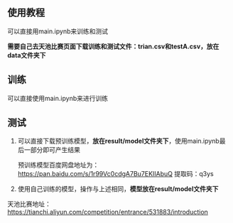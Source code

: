 ## 使用教程

可以直接用main.ipynb来训练和测试

**需要自己去天池比赛页面下载训练和测试文件：trian.csv和testA.csv，放在data文件夹下**

## 训练

可以直接使用main.ipynb来进行训练

## 测试

1. 可以直接下载预训练模型，**放在result/model文件夹下**，使用main.ipynb最后一部分即可产生结果

	预训练模型百度网盘地址为：https://pan.baidu.com/s/1r99Vc0cdgA7Bu7EKIIAbuQ 
	提取码：q3ys 
2. 使用自己训练的模型，操作与上述相同，**模型放在result/model文件夹下**

天池比赛地址：https://tianchi.aliyun.com/competition/entrance/531883/introduction